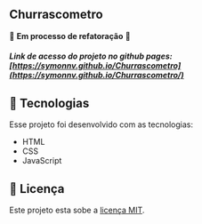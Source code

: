 ## Churrascometro

🚧 **Em processo de refatoração** 🚧

##### Link de acesso do projeto no github pages: [https://symonnv.github.io/Churrascometro](https://symonnv.github.io/Churrascometro/)

## 🚀 Tecnologias

Esse projeto foi desenvolvido com as tecnologias:

- HTML
- CSS
- JavaScript

## 📝 Licença

Este projeto esta sobe a [licença MIT](https://github.com/Symonnv/Churrascometro/blob/main/LICENSE).